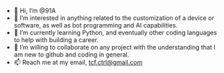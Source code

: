 - 👋 Hi, I’m @91A
- 👀 I’m interested in anything related to the customization of a device or software, as well as bot programming and AI capabilities.
- 🌱 I’m currently learning Python, and eventually other coding languages to help with building a career.
- 💞️ I’m willing to collaborate on any project with the understanding that I am new to github and coding in general.
- 📫 Reach me at my email, tcf.ctrl@gmail.com

<!---
91A/91A is a ✨ special ✨ repository because its `README.md` (this file) appears on your GitHub profile.
You can click the Preview link to take a look at your changes.
--->
